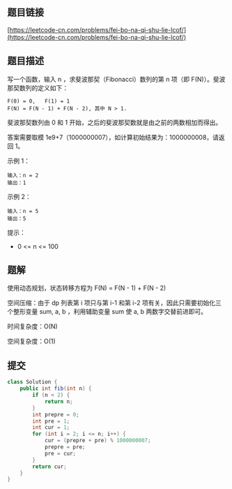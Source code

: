 ## 题目链接

[https://leetcode-cn.com/problems/fei-bo-na-qi-shu-lie-lcof/](https://leetcode-cn.com/problems/fei-bo-na-qi-shu-lie-lcof/)

## 题目描述

写一个函数，输入 n ，求斐波那契（Fibonacci）数列的第 n 项（即 F(N)）。斐波那契数列的定义如下：

```
F(0) = 0,   F(1) = 1
F(N) = F(N - 1) + F(N - 2), 其中 N > 1.
```

斐波那契数列由 0 和 1 开始，之后的斐波那契数就是由之前的两数相加而得出。

答案需要取模 1e9+7（1000000007），如计算初始结果为：1000000008，请返回 1。

示例 1：

```
输入：n = 2
输出：1
```

示例 2：

```
输入：n = 5
输出：5
```

提示：

- 0 <= n <= 100

## 题解

使用动态规划，状态转移方程为 F(N) = F(N - 1) + F(N - 2)

空间压缩：由于 dp 列表第 i 项只与第 i-1 和第 i-2 项有关，因此只需要初始化三个整形变量 sum, a, b ，利用辅助变量 sum 使 a, b 两数字交替前进即可。

时间复杂度：O(N)

空间复杂度：O(1)

## 提交

```java
class Solution {
    public int fib(int n) {
        if (n < 2) {
            return n;
        }
        int prepre = 0;
        int pre = 1;
        int cur = 1;
        for (int i = 2; i <= n; i++) {
            cur = (prepre + pre) % 1000000007;
            prepre = pre;
            pre = cur;
        }
        return cur;
    }
}
```